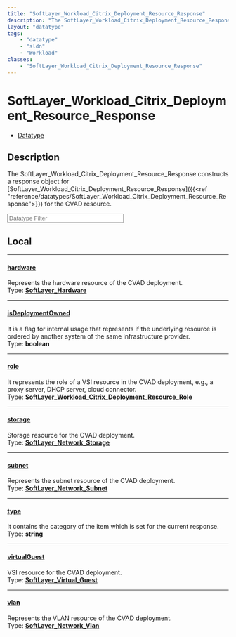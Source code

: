 ```yaml
---
title: "SoftLayer_Workload_Citrix_Deployment_Resource_Response"
description: "The SoftLayer_Workload_Citrix_Deployment_Resource_Response constructs a response object for [SoftLayer_Workload_Citrix_D... "
layout: "datatype"
tags:
    - "datatype"
    - "sldn"
    - "Workload"
classes:
    - "SoftLayer_Workload_Citrix_Deployment_Resource_Response"
---
```


# SoftLayer_Workload_Citrix_Deployment_Resource_Response
<div id='service-datatype'>
    <ul id='sldn-reference-tabs'>
        <li id='datatype'> <a href='/reference/datatypes/SoftLayer_Workload_Citrix_Deployment_Resource_Response' >Datatype</a></li>
    </ul>
</div>

## Description 
The SoftLayer_Workload_Citrix_Deployment_Resource_Response constructs a response object for [SoftLayer_Workload_Citrix_Deployment_Resource_Response]({{<ref "reference/datatypes/SoftLayer_Workload_Citrix_Deployment_Resource_Response">}}) for the CVAD resource. 





<!-- Filer BEGIN -->
<div class="view-filters">
        <div class="clearfix">
            <div class="search-input-box">
                <input placeholder="Datatype Filter" onkeyup="titleSearch(inputId='prop-input', divId='properties', elementClass='prop-row')" 
                    type="text" id="prop-input" value="" size="30" maxlength="128" class="form-text">
            </div>
        </div>
</div>
<!-- Filer END -->

<div id="properties" class="content">
<div id="localProperties" class="prop-content" >

## Local
<div class="prop-row">

-----
[hardware]: #hardware
#### [hardware]
Represents the hardware resource of the CVAD deployment.  
<span class="type-label">Type: </span>**<a href='/reference/datatypes/SoftLayer_Hardware'>SoftLayer_Hardware </a>**


</div>
<div class="prop-row">

-----
[isDeploymentOwned]: #isdeploymentowned
#### [isDeploymentOwned]
It is a flag for internal usage that represents if the underlying resource is ordered by another system of the same infrastructure provider.   
<span class="type-label">Type: </span>**boolean**


</div>
<div class="prop-row">

-----
[role]: #role
#### [role]
It represents the role of a VSI resource in the CVAD deployment, e.g., a proxy server, DHCP server, cloud connector.   
<span class="type-label">Type: </span>**<a href='/reference/datatypes/SoftLayer_Workload_Citrix_Deployment_Resource_Role'>SoftLayer_Workload_Citrix_Deployment_Resource_Role </a>**


</div>
<div class="prop-row">

-----
[storage]: #storage
#### [storage]
Storage resource for the CVAD deployment.  
<span class="type-label">Type: </span>**<a href='/reference/datatypes/SoftLayer_Network_Storage'>SoftLayer_Network_Storage </a>**


</div>
<div class="prop-row">

-----
[subnet]: #subnet
#### [subnet]
Represents the subnet resource of the CVAD deployment.  
<span class="type-label">Type: </span>**<a href='/reference/datatypes/SoftLayer_Network_Subnet'>SoftLayer_Network_Subnet </a>**


</div>
<div class="prop-row">

-----
[type]: #type
#### [type]
It contains the category of the item which is set for the current response.   
<span class="type-label">Type: </span>**string**


</div>
<div class="prop-row">

-----
[virtualGuest]: #virtualguest
#### [virtualGuest]
VSI resource for the CVAD deployment.  
<span class="type-label">Type: </span>**<a href='/reference/datatypes/SoftLayer_Virtual_Guest'>SoftLayer_Virtual_Guest </a>**


</div>
<div class="prop-row">

-----
[vlan]: #vlan
#### [vlan]
Represents the VLAN resource of the CVAD deployment.  
<span class="type-label">Type: </span>**<a href='/reference/datatypes/SoftLayer_Network_Vlan'>SoftLayer_Network_Vlan </a>**


</div>
</div>
<!-- LOCAL PROPERTY END -->

</div>


